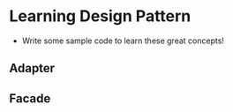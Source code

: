 # Learning Design Pattern

- Write some sample code to learn these great concepts!

## Adapter

## Facade
